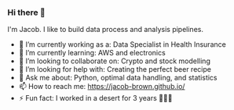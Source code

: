 ### Hi there 👋 

I'm Jacob. I like to build data process and analysis pipelines.


- 🔭 I’m currently working as a: Data Specialist in Health Insurance 
- 🌱 I’m currently learning: AWS and electronics
- 👯 I’m looking to collaborate on: Crypto and stock modelling
- 🤔 I’m looking for help with: Creating the perfect beer recipe
- 💬 Ask me about: Python, optimal data handling, and statistics 
- 📫 How to reach me: https://jacob-brown.github.io/
- ⚡ Fun fact: I worked in a desert for 3 years :cactus::cactus::cactus:
